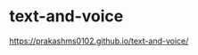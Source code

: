# text-and-voice
<a href="https://prakashms0102.github.io/text-and-voice/">https://prakashms0102.github.io/text-and-voice/</a>

